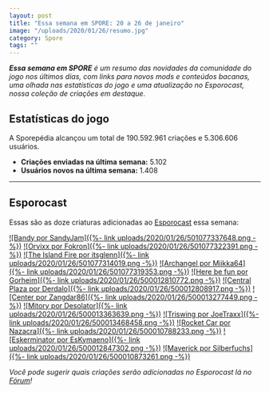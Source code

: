 ```yaml
---
layout: post
title: "Essa semana em SPORE: 20 a 26 de janeiro"
image: "/uploads/2020/01/26/resumo.jpg"
category: Spore
tags: ""
---
```


_**Essa semana em SPORE** é um resumo das novidades da comunidade do jogo nos últimos dias, com links para novos mods e conteúdos bacanas, uma olhada nas estatísticas do jogo e uma atualização no Esporocast, nossa coleção de criações em destaque._

## Estatísticas do jogo

A Sporepédia alcançou um total de 190.592.961 criações e 5.306.606 usuários.

- **Criações enviadas na última semana:** 5.102
- **Usuários novos na última semana:** 1.408

***

## Esporocast

Essas são as doze criaturas adicionadas ao [Esporocast](http://www.spore.com/sporepedia#qry=ssc-501057576550) essa semana:

[![Bandy por SandyJam]({%- link uploads/2020/01/26/501077337648.png -%})](http://www.spore.com/sporepedia#qry=sast-501077337648%3Assc-501057576550)
[![Orvixx por Fokron]({%- link uploads/2020/01/26/501077322391.png -%})](http://www.spore.com/sporepedia#qry=sast-501077322391%3Assc-501057576550)
[![The Island Fire por itsglenn]({%- link uploads/2020/01/26/501077314019.png -%})](http://www.spore.com/sporepedia#qry=sast-501077314019%3Assc-501057576550)
[![Archangel por Miikka64]({%- link uploads/2020/01/26/501077319353.png -%})](http://www.spore.com/sporepedia#qry=sast-501077319353%3Assc-501057576550)
[![Here be fun por Gorheim]({%- link uploads/2020/01/26/500012810772.png -%})](http://www.spore.com/sporepedia#qry=sast-500012810772%3Assc-501057576550)
[![Central Plaza por Derdalo]({%- link uploads/2020/01/26/500012808917.png -%})](http://www.spore.com/sporepedia#qry=sast-500012808917%3Assc-501057576550)
[![Center por Zangdar86]({%- link uploads/2020/01/26/500013277449.png -%})](http://www.spore.com/sporepedia#qry=sast-500013277449%3Assc-501057576550)
[![Mitory por Desolator]({%- link uploads/2020/01/26/500013363639.png -%})](http://www.spore.com/sporepedia#qry=sast-500013363639%3Assc-501057576550)
[![Triswing por JoeTraxx]({%- link uploads/2020/01/26/500013468458.png -%})](http://www.spore.com/sporepedia#qry=sast-500013468458%3Assc-501057576550)
[![Rocket Car por Nazacra]({%- link uploads/2020/01/26/500010788233.png -%})](http://www.spore.com/sporepedia#qry=sast-500010788233%3Assc-501057576550)
[![Eskerminator por EsKymaeno]({%- link uploads/2020/01/26/500012847302.png -%})](http://www.spore.com/sporepedia#qry=sast-500012847302%3Assc-501057576550)
[![Maverick por Silberfuchs]({%- link uploads/2020/01/26/500010873261.png -%})](http://www.spore.com/sporepedia#qry=sast-500010873261%3Assc-501057576550)
  
_Você pode sugerir quais criações serão adicionadas no Esporocast lá no [Fórum](https://forum.esporo.net/d/18-conheca-o-esporocast)!_
